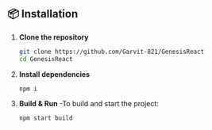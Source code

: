 ## 📦 Installation

1. **Clone the repository**
   ```bash
   git clone https://github.com/Garvit-821/GenesisReact
   cd GenesisReact

2. **Install dependencies**
      ```bash
      npm i


3. **Build & Run**
-To build and start the project:
   ```bash
   npm start build
